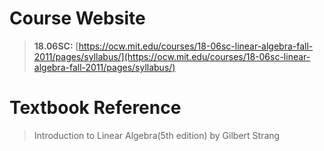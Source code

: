 # Course Website
> **18.06SC:** [https://ocw.mit.edu/courses/18-06sc-linear-algebra-fall-2011/pages/syllabus/](https://ocw.mit.edu/courses/18-06sc-linear-algebra-fall-2011/pages/syllabus/)


# Textbook Reference
> Introduction to Linear Algebra(5th edition) by Gilbert Strang

